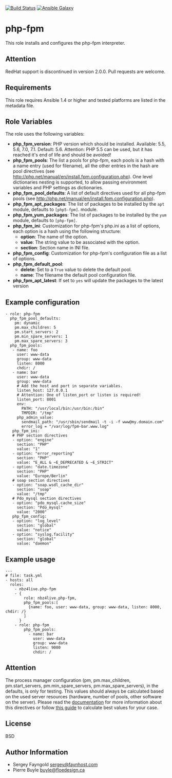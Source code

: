 [![Build Status](http://img.shields.io/travis/NBZ4live/ansible-php-fpm.svg?style=flat)](https://travis-ci.org/NBZ4live/ansible-php-fpm) [![Ansible Galaxy](http://img.shields.io/badge/ansible--galaxy-php--fpm-blue.svg?style=flat)](https://galaxy.ansible.com/list#/roles/304)

php-fpm
========

This role installs and configures the php-fpm interpreter.

Attention
---------
RedHat support is discontinued in version 2.0.0.
Pull requests are welcome.

Requirements
------------

This role requires Ansible 1.4 or higher and tested platforms are listed in the metadata file.

Role Variables
--------------

The role uses the following variables:

 - **php_fpm_version**: PHP version which should be installed.
    Available: 5.5, 5.6, 7.0, 7.1. Default: 5.6. Attention: PHP 5.5 can
    be used, but it has reached it's end of life and should be avoided!
 - **php_fpm_pools**: The list a pools for php-fpm, each pools is a hash with
   a name entry (used for filename), all the other entries in the hash are pool
   directives (see http://php.net/manual/en/install.fpm.configuration.php). One
   level dictionaries nesting is supported, to allow passing environment
   variables and PHP settings as dictionaries.
 - **php_fpm_pool_defaults**: A list of default directives used for all php-fpm pools
   (see http://php.net/manual/en/install.fpm.configuration.php).
 - **php_fpm_apt_packages**: The list of packages to be installed by the
  ```apt``` module, defaults to ```[php5-fpm]```.
   module.
 - **php_fpm_yum_packages**: The list of packages to be installed by the
   ```yum``` module, defaults to ```[php-fpm]```.
 - **php_fpm_ini**: Customization for php-fpm's php.ini as a list of options,
   each option is a hash using the following structure:
     - **option**: The name of the option.
     - **value**: The string value to be associated with the option.
     - **section**: Section name in INI file.
 - **php_fpm_config**: Customization for php-fpm's configuration file as a list
   of options.
 - **php_fpm_default_pool**:
     - **delete**: Set to a ```True``` value to delete the default pool.
     - **name**: The filename the default pool configuration file.
 - **php_fpm_apt_latest**: If set to ```yes``` will update the packages to the latest version

Example configuration
--------------

    - role: php-fpm
      php_fpm_pool_defaults:
        pm: dynamic
        pm.max_children: 5
        pm.start_servers: 2
        pm.min_spare_servers: 1
        pm.max_spare_servers: 3
      php_fpm_pools:
       - name: foo
         user: www-data
         group: www-data
         listen: 8000
         chdir: /
       - name: bar
         user: www-data
         group: www-data
         # Add the host and port in separate variables.
         listen_host: 127.0.0.1
         # Attention: One of listen_port or listen is required!
         listen_port: 8001
         env:
           PATH: "/usr/local/bin:/usr/bin:/bin"
           TMPDIR: "/tmp"
         php_admin_value:
           sendmail_path: "/usr/sbin/sendmail -t -i -f www@my.domain.com"
           error_log = "/var/log/fpm-bar.www.log"
       php_fpm_ini:
       # PHP section directives
       - option: "engine"
         section: "PHP"
         value: "1"
       - option: "error_reporting"
         section: "PHP"
         value: "E_ALL & ~E_DEPRECATED & ~E_STRICT"
       - option: "date.timezone"
         section: "PHP"
         value: "Europe/Berlin"
       # soap section directives
       - option: "soap.wsdl_cache_dir"
         section: "soap"
         value: "/tmp"
       # Pdo_mysql section directives
       - option: "pdo_mysql.cache_size"
         section: "Pdo_mysql"
         value: "2000"
       php_fpm_config:
       - option: "log_level"
         section: "global"
         value: "notice"
       - option: "syslog.facility"
         section: "global"
         value: "daemon"

Example usage
-------

    ---
    # file: task.yml
    - hosts: all
      roles:
        - nbz4live.php-fpm
        - {
            role: nbz4live.php-fpm,
            php_fpm_pools:[
              {name: foo, user: www-data, group: www-data, listen: 8000, chdir: /}
            ]
          }
        - role: php-fpm
            php_fpm_pools:
              - name: bar
                user: www-data
                group: www-data
                listen: 9000
                chdir: /

Attention
-------
The process manager configuration (pm, pm.max_children, pm.start_servers, pm.min_spare_servers, pm.max_spare_servers), 
in the defaults, is only for testing. This values should always be calculated based on the used server resources 
(hardware, number of pools, other software on the server).
Please read the [documentation](http://php.net/manual/en/install.fpm.configuration.php#pm) for more information 
about this directives or follow [this guide](http://myshell.co.uk/blog/2012/07/adjusting-child-processes-for-php-fpm-nginx/) 
to calculate best values for your case.

License
-------

BSD

Author Information
------------------

- Sergey Fayngold <sergey@faynhost.com>
- Pierre Buyle <buyle@floedesign.ca>
